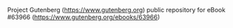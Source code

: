 Project Gutenberg (https://www.gutenberg.org) public repository for eBook #63966 (https://www.gutenberg.org/ebooks/63966)
